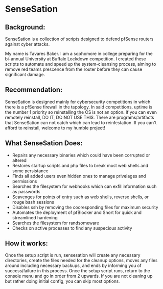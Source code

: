 # SenseSation

## Background:
SenseSation is a collection of scripts designed to defend pfSense routers against cyber attacks.

My name is Tavares Baker. I am a sophomore in college preparing for the bi-annual University at Buffalo Lockdown competition. I created these scripts to automate and speed up the system-cleansing process, aiming to remove red teams prescence from the router before they can cause significant damage.

## Recommendation: 
SenseSation is designed mainly for cybersecurity competitions in which there is a pfSense firewall in the tapology. In said competitions, uptime is the number 1 priority so reinstalling the OS is not an option. If you can even remotely reinstall, DO IT, DO NOT USE THIS. There are programs/artifacts that SenseSation can not catch which can lead to reinfestation. If you can't afford to reinstall, welcome to my humble project!

## What SenseSation Does:

- Repairs any necessary binaries which could have been corrupted or altered
- Restores startup scripts and php files to break most web shells and some persistance
- Finds all added users even hidden ones to manage privelages and permissions
- Searches the filesystem for webhooks which can exfil information such as passwords
- Scavenges for points of entry such as web shells, reverse shells, or rouge bash sessions
- Disables ssh by removing the cooresponding files for maximum security
- Automates the deployment of pfBlocker and Snort for quick and streamlined hardening
- Searches the filesystem for randsomeware
- Checks on active processes to find any suspecious activity

## How it works:
Once the setup script is run, sensesation will create any necessary directories, create the files needed for the cleanup options, moves any files around including necessary backups, and ends by informing you of success/failure in this process. Once the setup script runs, return to the console menu and go in order from 2 upwards. If you are not cleaning up but rather doing initial config, you can skip most options.
